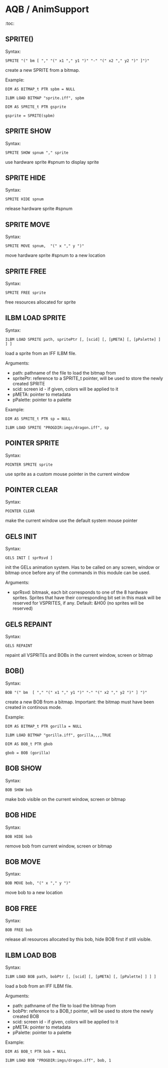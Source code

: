 
# AQB / AnimSupport

:toc:

## SPRITE()

Syntax:

    SPRITE "(" bm [ "," "(" x1 "," y1 ")" "-" "(" x2 "," y2 ")" ]")"

create a new SPRITE from a bitmap.

Example:

    DIM AS BITMAP_t PTR spbm = NULL

    ILBM LOAD BITMAP "sprite.iff", spbm

    DIM AS SPRITE_t PTR gsprite

    gsprite = SPRITE(spbm)

## SPRITE SHOW

Syntax:

    SPRITE SHOW spnum "," sprite

use hardware sprite #spnum to display sprite

## SPRITE HIDE

Syntax:

    SPRITE HIDE spnum

release hardware sprite #spnum

## SPRITE MOVE

Syntax:

    SPRITE MOVE spnum,  "(" x "," y ")"

move hardware sprite #spnum to a new location

## SPRITE FREE

Syntax:

    SPRITE FREE sprite

free resources allocated for sprite

## ILBM LOAD SPRITE

Syntax:

	ILBM LOAD SPRITE path, spritePtr [, [scid] [, [pMETA] [, [pPalette] ] ] ]

load a sprite from an IFF ILBM file.

Arguments:
 * path: pathname of the file to load the bitmap from
 * spritePtr: reference to a SPRITE_t pointer, will be used to store the newly created SPRITE
 * scid: screen id - if given, colors will be applied to it
 * pMETA: pointer to metadata
 * pPalette: pointer to a palette

Example:

	DIM AS SPRITE_t PTR sp = NULL

	ILBM LOAD SPRITE "PROGDIR:imgs/dragon.iff", sp

## POINTER SPRITE

Syntax:

    POINTER SPRITE sprite

use sprite as a custom mouse pointer in the current window

## POINTER CLEAR

Syntax:

    POINTER CLEAR

make the current window use the default system mouse pointer

## GELS INIT

Syntax:

    GELS INIT [ sprRsvd ]

init the GELs animation system. Has to be called on any screen, window or
bitmap once before any of the commands in this module can be used.

Arguments:
 * sprRsvd: bitmask, each bit corresponds to one of the 8 hardware sprites. 
            Sprites that have their corresponding bit set in this mask will be reserved for VSPRITES, 
            if any.
 Default: &H00 (no sprites will be reserved)

## GELS REPAINT

Syntax:

    GELS REPAINT

repaint all VSPRITEs and BOBs in the current window, screen or bitmap

## BOB()

Syntax:

    BOB "(" bm  [ "," "(" x1 "," y1 ")" "-" "(" x2 "," y2 ")" ] ")"

create a new BOB from a bitmap. Important: the bitmap must have been created in continous mode.

Example:

    DIM AS BITMAP_t PTR gorilla = NULL

    ILBM LOAD BITMAP "gorilla.iff", gorilla,,,,TRUE

    DIM AS BOB_t PTR gbob

    gbob = BOB (gorilla)

## BOB SHOW

Syntax:

    BOB SHOW bob

make bob visible on the current window, screen or bitmap

## BOB HIDE

Syntax:

    BOB HIDE bob

remove bob from current window, screen or bitmap

## BOB MOVE

Syntax:

    BOB MOVE bob, "(" x "," y ")"

move bob to a new location

## BOB FREE

Syntax:

    BOB FREE bob

release all resources allocated by this bob, hide BOB first if still visible.

## ILBM LOAD BOB

Syntax:

	ILBM LOAD BOB path, bobPtr [, [scid] [, [pMETA] [, [pPalette] ] ] ]

load a bob from an IFF ILBM file.

Arguments:
 * path: pathname of the file to load the bitmap from
 * bobPtr: reference to a BOB_t pointer, will be used to store the newly created BOB
 * scid: screen id - if given, colors will be applied to it
 * pMETA: pointer to metadata
 * pPalette: pointer to a palette

Example:

	DIM AS BOB_t PTR bob = NULL

	ILBM LOAD BOB "PROGDIR:imgs/dragon.iff", bob, 1


